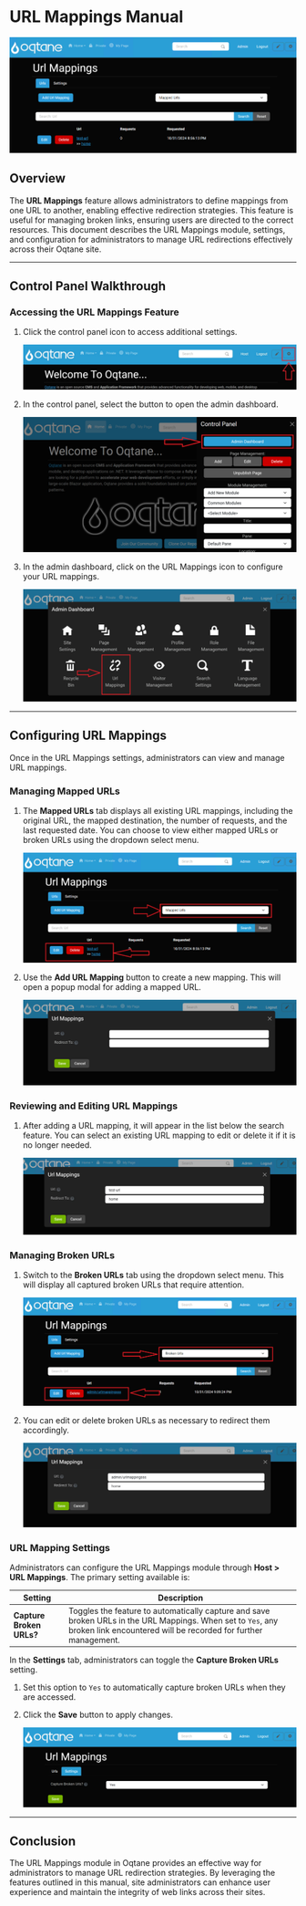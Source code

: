 # URL Mappings Manual

![URL Mappings Feature](assets/url-mappings.png)

## Overview

The **URL Mappings** feature allows administrators to define mappings from one URL to another, enabling effective redirection strategies. This feature is useful for managing broken links, ensuring users are directed to the correct resources. This document describes the URL Mappings module, settings, and configuration for administrators to manage URL redirections effectively across their Oqtane site.

---

## Control Panel Walkthrough

### Accessing the URL Mappings Feature

1. Click the control panel icon to access additional settings.

   ![Control Panel Icon](assets/control-panel-button.png)

1. In the control panel, select the button to open the admin dashboard.

   ![Open Admin Dashboard](assets/control-panel-admin-dashboard-button.png)

1. In the admin dashboard, click on the URL Mappings icon to configure your URL mappings.

   ![Admin Dashboard URL Mappings](assets/admin-dashboard-url-mappings.png)

---

## Configuring URL Mappings

Once in the URL Mappings settings, administrators can view and manage URL mappings.

### Managing Mapped URLs

1. The **Mapped URLs** tab displays all existing URL mappings, including the original URL, the mapped destination, the number of requests, and the last requested date. You can choose to view either mapped URLs or broken URLs using the dropdown select menu.

   ![Mapped URLs](assets/url-mappings-mapped-urls.png)

2. Use the **Add URL Mapping** button to create a new mapping. This will open a popup modal for adding a mapped URL.

   ![Add URL Mapping](assets/url-mappings-add-url.png)

### Reviewing and Editing URL Mappings

1. After adding a URL mapping, it will appear in the list below the search feature. You can select an existing URL mapping to edit or delete it if it is no longer needed.

   ![Edit URL Mapping](assets/url-mappings-edit-mapped-urls.png)

### Managing Broken URLs

1. Switch to the **Broken URLs** tab using the dropdown select menu. This will display all captured broken URLs that require attention.

   ![Broken URLs](assets/url-mappings-broken-urls.png)

2. You can edit or delete broken URLs as necessary to redirect them accordingly.

   ![Edit Broken URL](assets/url-mappings-edit-broken-urls.png)

### URL Mapping Settings

Administrators can configure the URL Mappings module through **Host > URL Mappings**. The primary setting available is:

| **Setting**                   | **Description**                                                                                                                                                                     |
|-------------------------------|-------------------------------------------------------------------------------------------------------------------------------------------------------------------------------------|
| **Capture Broken URLs?**      | Toggles the feature to automatically capture and save broken URLs in the URL Mappings. When set to `Yes`, any broken link encountered will be recorded for further management.      |

In the **Settings** tab, administrators can toggle the **Capture Broken URLs** setting.

1. Set this option to `Yes` to automatically capture broken URLs when they are accessed.
2. Click the **Save** button to apply changes.

   ![Admin URL Mappings Settings](assets/url-mappings-settings.png)

---

## Conclusion

The URL Mappings module in Oqtane provides an effective way for administrators to manage URL redirection strategies. By leveraging the features outlined in this manual, site administrators can enhance user experience and maintain the integrity of web links across their sites.

